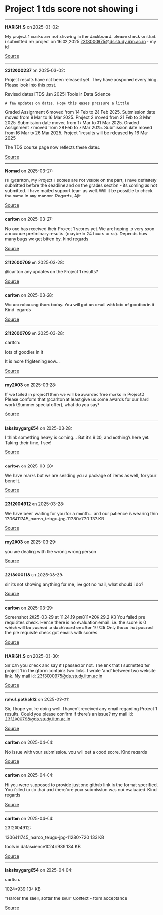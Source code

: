 # Project 1 tds score not showing i


---

**HARISH.S** on 2025-03-02:

My project 1 marks are not showing in the dashboard. please check on that. i submitted my project on 16.02,2025
23f3000975@ds.study.iitm.ac.in  - my id

[Source](https://discourse.onlinedegree.iitm.ac.in/t/project-1-tds-score-not-showing-i/168916/1)

---

**23f2000237** on 2025-03-02:

Project results have not been released yet. They have posponed everything.
Please look into this post.




Revised dates [TDS Jan 2025] Tools in Data Science


    A few updates on dates. Hope this eases pressure a little. 

Graded Assignment 6 moved from 14 Feb to 28 Feb 2025. Submission date moved from 9 Mar to 16 Mar 2025.
Project 2 moved from 21 Feb to 3 Mar 2025. Submission date moved from 17 Mar to 31 Mar 2025.
Graded Assignment 7 moved from 28 Feb to 7 Mar 2025. Submission date moved from 16 Mar to 26 Mar 2025.
Project 1 results will be released by 16 Mar 2025.

The TDS course page now reflects these dates.
  



[Source](https://discourse.onlinedegree.iitm.ac.in/t/project-1-tds-score-not-showing-i/168916/2)

---

**Nomad** on 2025-03-27:

Hi @carlton,
My Project 1 scores are not visible on the part, I have definitely submitted before the deadline and on the grades section - its coming as not submitted. I have mailed support team as well. Will it be possible to check the same in any manner.
Regards,
Ajit

[Source](https://discourse.onlinedegree.iitm.ac.in/t/project-1-tds-score-not-showing-i/168916/4)

---

**carlton** on 2025-03-27:

No one has received their Project 1 scores yet. We are hoping to very soon announce preliminary results. (maybe in 24 hours or so). Depends how many bugs we get bitten by.
Kind regards

[Source](https://discourse.onlinedegree.iitm.ac.in/t/project-1-tds-score-not-showing-i/168916/5)

---

**21f2000709** on 2025-03-28:

@carlton any updates on the Project 1 results?

[Source](https://discourse.onlinedegree.iitm.ac.in/t/project-1-tds-score-not-showing-i/168916/6)

---

**carlton** on 2025-03-28:

We are releasing them today. You will get an email with lots of goodies in it 
Kind regards

[Source](https://discourse.onlinedegree.iitm.ac.in/t/project-1-tds-score-not-showing-i/168916/7)

---

**21f2000709** on 2025-03-28:




 carlton:

lots of goodies in it 


It is more frightening now…

[Source](https://discourse.onlinedegree.iitm.ac.in/t/project-1-tds-score-not-showing-i/168916/8)

---

**roy2003** on 2025-03-28:

If we failed in project1 then we will be awarded free marks in Project2 Please conform that @carlton at least give us some awards for our hard work (Summer special offer), what do you say?

[Source](https://discourse.onlinedegree.iitm.ac.in/t/project-1-tds-score-not-showing-i/168916/9)

---

**lakshaygarg654** on 2025-03-28:

I think something heavy is coming… But it’s 9:30, and nothing’s here yet. Taking their time, I see!

[Source](https://discourse.onlinedegree.iitm.ac.in/t/project-1-tds-score-not-showing-i/168916/10)

---

**carlton** on 2025-03-28:

We have marks but we are sending you a package of items as well, for your benefit.

[Source](https://discourse.onlinedegree.iitm.ac.in/t/project-1-tds-score-not-showing-i/168916/11)

---

**23f2004912** on 2025-03-28:

We have been waiting for you for a month… and our patience is wearing thin
1306411745_marco_telugu-jpg-11280×720 133 KB

[Source](https://discourse.onlinedegree.iitm.ac.in/t/project-1-tds-score-not-showing-i/168916/12)

---

**roy2003** on 2025-03-29:

you are dealing with the wrong wrong person

[Source](https://discourse.onlinedegree.iitm.ac.in/t/project-1-tds-score-not-showing-i/168916/13)

---

**22f3000118** on 2025-03-29:

sir its not showing anything for me, ive got no mail, what should i do?

[Source](https://discourse.onlinedegree.iitm.ac.in/t/project-1-tds-score-not-showing-i/168916/14)

---

**carlton** on 2025-03-29:

Screenshot 2025-03-29 at 11.24.19 pm811×206 29.2 KB
You failed pre requisites check. Hence there is no evaluation email.
i.e. the score is 0 which will be pushed to dashboard on after 1/4/25
Only those that passed the pre requisite check got emails with scores.

[Source](https://discourse.onlinedegree.iitm.ac.in/t/project-1-tds-score-not-showing-i/168916/15)

---

**HARISH.S** on 2025-03-30:

Sir can you check and say if I passed or not. The link that I submitted for project 1 in the gform contains two links. I wrote ‘and’ between two website link.
My mail id: 23f3000975@ds.study.iitm.ac.in

[Source](https://discourse.onlinedegree.iitm.ac.in/t/project-1-tds-score-not-showing-i/168916/16)

---

**rahul_pathak12** on 2025-03-31:

Sir, I hope you’re doing well. I haven’t received any email regarding Project 1 results. Could you please confirm if there’s an issue?
my mail id: 23f2000798@ds.study.iitm.ac.in

[Source](https://discourse.onlinedegree.iitm.ac.in/t/project-1-tds-score-not-showing-i/168916/17)

---

**carlton** on 2025-04-04:

No issue with your submission, you will get a good score.
Kind regards

[Source](https://discourse.onlinedegree.iitm.ac.in/t/project-1-tds-score-not-showing-i/168916/18)

---

**carlton** on 2025-04-04:

Hi you were supposed to provide just one github link in the format specified. You failed to do that and therefore your submission was not evaluated.
Kind regards

[Source](https://discourse.onlinedegree.iitm.ac.in/t/project-1-tds-score-not-showing-i/168916/19)

---

**carlton** on 2025-04-04:




 23f2004912:

1306411745_marco_telugu-jpg-11280×720 133 KB


tools in datascience1024×939 134 KB

[Source](https://discourse.onlinedegree.iitm.ac.in/t/project-1-tds-score-not-showing-i/168916/20)

---

**lakshaygarg654** on 2025-04-04:




 carlton:

1024×939 134 KB


“Harder the shell, softer the soul” 
Context - form acceptance

[Source](https://discourse.onlinedegree.iitm.ac.in/t/project-1-tds-score-not-showing-i/168916/21)